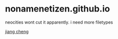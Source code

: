 # nonamenetizen.github.io
neocities wont cut it apparently. i need more filetypes

[jiang cheng](https://nonamenetizen.github.io/jcworld/asg5b.html)
